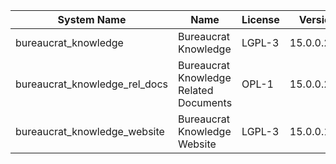 | System Name | Name | License | Version | Summary | Price |
|---|---|---|---|---|---|
| bureaucrat_knowledge | Bureaucrat Knowledge | LGPL-3 | 15.0.0.24.0 | Bureaucrat Knowledge |  |
| bureaucrat_knowledge_rel_docs | Bureaucrat Knowledge Related Documents | OPL-1 | 15.0.0.2.0 | Bureaucrat Knowledge Related Documents |  |
| bureaucrat_knowledge_website | Bureaucrat Knowledge Website | LGPL-3 | 15.0.0.12.0 | Bureaucrat Knowledge Website |  |
